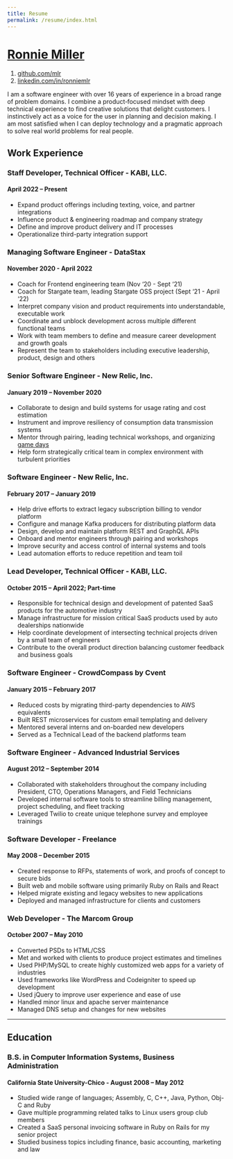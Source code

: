 ```yaml
---
title: Resume
permalink: /resume/index.html
---
```


<div id="name">
  <h1><a href="/">Ronnie Miller</a></h1>
</div>

<div id="contact-info">
  <ol>
    <li><a href="https://github.com/mlr">github.com/mlr</a></li>
    <li><a href="https://linkedin.com/in/ronniemlr">linkedin.com/in/ronniemlr</a></li>
  </ol>
</div>

I am a software engineer with over 16 years of experience in a broad range of problem domains.
I combine a product&#8209;focused mindset with deep technical experience to find creative solutions that delight customers.
I instinctively act as a voice for the user in planning and decision making.
I am most satisfied when I can deploy technology and a pragmatic approach to solve real world problems for real people.

## Work Experience

### Staff Developer, Technical Officer - KABI, LLC.
#### April 2022 &ndash; Present

* Expand product offerings including texting, voice, and partner integrations
* Influence product &amp; engineering roadmap and company strategy
* Define and improve product delivery and IT processes
* Operationalize third-party integration support

### Managing Software Engineer - DataStax
#### November 2020 - April 2022

* Coach for Frontend engineering team (Nov ‘20 - Sept ‘21)
* Coach for Stargate team, leading Stargate OSS project (Sept ‘21 - April ‘22)
* Interpret company vision and product requirements into understandable, executable work
* Coordinate and unblock development across multiple different functional teams
* Work with team members to define and measure career development and growth goals
* Represent the team to stakeholders including executive leadership, product, design and others

### Senior Software Engineer - New Relic, Inc.
#### January 2019 &ndash; November 2020

* Collaborate to design and build systems for usage rating and cost estimation
* Instrument and improve resiliency of consumption data transmission systems
* Mentor through pairing, leading technical workshops, and organizing [game days](https://blog.newrelic.com/engineering/how-to-run-a-game-day/)
* Help form strategically critical team in complex environment with turbulent priorities

### Software Engineer - New Relic, Inc.
#### February 2017 &ndash; January 2019

* Help drive efforts to extract legacy subscription billing to vendor platform
* Configure and manage Kafka producers for distributing platform data
* Design, develop and maintain platform REST and GraphQL APIs
* Onboard and mentor engineers through pairing and workshops
* Improve security and access control of internal systems and tools
* Lead automation efforts to reduce repetition and team toil

### Lead Developer, Technical Officer - KABI, LLC.
#### October 2015 &ndash; April 2022; Part-time

* Responsible for technical design and development of patented SaaS products for the automotive industry
* Manage infrastructure for mission critical SaaS products used by auto dealerships nationwide
* Help coordinate development of intersecting technical projects driven by a small team of engineers
* Contribute to the overall product direction balancing customer feedback and business goals

### Software Engineer - CrowdCompass by Cvent
#### January 2015 &ndash; February 2017

* Reduced costs by migrating third-party dependencies to AWS equivalents
* Built REST microservices for custom email templating and delivery
* Mentored several interns and on-boarded new developers
* Served as a Technical Lead of the backend platforms team

### Software Engineer - Advanced Industrial Services
#### August 2012 &ndash; September 2014

* Collaborated with stakeholders throughout the company including President, CTO, Operations Managers, and Field Technicians
* Developed internal software tools to streamline billing management, project scheduling, and fleet tracking
* Leveraged Twilio to create unique telephone survey and employee trainings

### Software Developer - Freelance
#### May 2008 &ndash; December 2015

* Created response to RFPs, statements of work, and proofs of concept to secure bids
* Built web and mobile software using primarily Ruby on Rails and React
* Helped migrate existing and legacy websites to new applications
* Deployed and managed infrastructure for clients and customers

### Web Developer - The Marcom Group
#### October 2007 &ndash; May 2010

* Converted PSDs to HTML/CSS
* Met and worked with clients to produce project estimates and timelines
* Used PHP/MySQL to create highly customized web apps for a variety of industries
* Used frameworks like WordPress and Codeigniter to speed up development
* Used jQuery to improve user experience and ease of use
* Handled minor linux and apache server maintenance
* Managed DNS setup and changes for new websites

---

## Education

### B.S. in Computer Information Systems, Business Administration
#### California State University-Chico - August 2008 &ndash; May 2012

* Studied wide range of languages; Assembly, C, C++, Java, Python, Obj-C and Ruby
* Gave multiple programming related talks to Linux users group club members
* Created a SaaS personal invoicing software in Ruby on Rails for my senior project
* Studied business topics including finance, basic accounting, marketing and law
